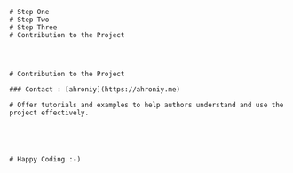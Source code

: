 
	# Step One 
	# Step Two 
	# Step Three
	# Contribution to the Project


	
	
	# Contribution to the Project

	### Contact : [ahroniy](https://ahroniy.me)
	
	# Offer tutorials and examples to help authors understand and use the project effectively.



	

	# Happy Coding :-)

	 

